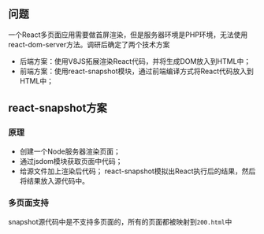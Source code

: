 ## 问题
一个React多页面应用需要做首屏渲染，但是服务器环境是PHP环境，无法使用react-dom-server方法。调研后确定了两个技术方案
* 后端方案：使用V8JS拓展渲染React代码，并将生成DOM放入到HTML中；
* 前端方案：使用react-snapshot模块，通过前端编译方式将React代码放入到HTML中；

## react-snapshot方案
### 原理
* 创建一个Node服务器渲染页面；
* 通过jsdom模块获取页面中代码；
* 给源文件加上渲染后代码；
react-snapshot模拟出React执行后的结果，然后将结果放入源代码中。

### 多页面支持
snapshot源代码中是不支持多页面的，所有的页面都被映射到`200.html`中
